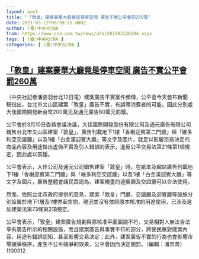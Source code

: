 ```yaml
---
layout: post
title: "「敦皇」建案豪華大廳竟是停車空間 廣告不實公平會罰260萬"
date: 2021-03-12T08:59:19.000Z
author: (臺)中央社CNA
from: https://www.cna.com.tw/news/afe/202103120194.aspx
tags: [ (臺)中央社CNA ]
categories: [ (臺)中央社CNA ]
---
```

<!--1615539559000-->
[「敦皇」建案豪華大廳竟是停車空間 廣告不實公平會罰260萬](https://www.cna.com.tw/news/afe/202103120194.aspx)
------

<div>
<div></div><div class="paragraph"><p>（中央社記者潘姿羽台北12日電）建案廣告不實案件頻傳，公平會今天發布新聞稿指出，台北市文山區建案「敦皇」廣告不實，有誤導消費者的可能，因此分別處大佳國際開發新台幣200萬元及通元廣告60萬元罰鍰。</p><p>公平會於3月10日委員會議決議，大佳國際開發股份有限公司及通元廣告有限公司銷售台北市文山區建案「敦皇」，廣告刊載地下1樓「香榭迎賓第二門廳」與「維多利亞交誼廳」以及1樓「白金漢迎賓大廳」等文字及圖片，就足以影響交易決定的商品內容及用途做出虛偽不實及引人錯誤的表示，違反公平交易法第21條第1項規定，因此處以罰鍰。</p><p>公平會表示，大佳公司及通元公司銷售建案「敦皇」時，在紙本及網站廣告刊載地下1樓「香榭迎賓第二門廳」與「維多利亞交誼廳」以及1樓「白金漢迎賓大廳」等文字及圖片，廣告整體會讓民眾認為，建案規畫的迎賓廳及交誼廳可以合法使用。</p><p>然而，依照台北市政府提供的意見，建案「敦皇」門廳、交誼廳及迎賓廳等設施分別設置於地下1層及1樓停車空間，現況並沒有依照原本核准的用途使用，已涉及違反建築法第73條第2項規定。</p><p>公平會表示，「敦皇」建案廣告規劃與原核准平面圖說不符，交易相對人無法合法享有廣告所示的相關設施，而且建案廣告與事實不符的部分，將使民眾對建案內容、用途有錯誤認知，甚至影響交易決定；此外，建案廣告不實的行為也會影響市場競爭秩序，產生不公平競爭的效果，公平會因而決定開罰。（編輯：潘羿菁）1100312</p></div>
</div>
